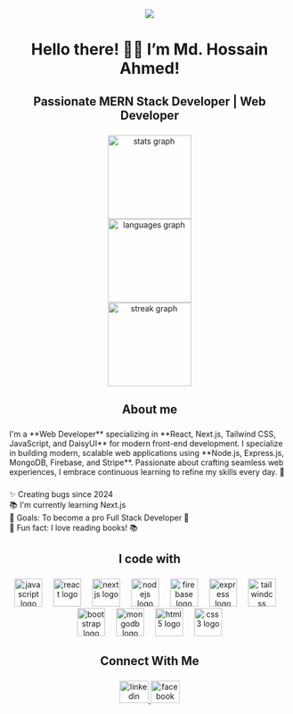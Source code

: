 <div align="center">
  <img height="" src="https://github.com/user-attachments/assets/73491981-86fc-4cdd-a27d-7dc5c74f2b0f"  />
</div>

###

<h1 align="center">Hello there! 👋🏽 I’m Md. Hossain Ahmed!</h1>

###

<h2 align="center">Passionate MERN Stack Developer | Web Developer</h2>

###

<div align="center">
  <img src="https://github-readme-stats.vercel.app/api?username=hossainahmed2ndmarch&hide_title=false&hide_rank=false&show_icons=true&include_all_commits=true&count_private=true&disable_animations=false&theme=dracula&locale=en&hide_border=false&order=1" height="150" alt="stats graph" /> <br>
  <img src="https://github-readme-stats.vercel.app/api/top-langs?username=hossainahmed2ndmarch&locale=en&hide_title=false&layout=compact&card_width=320&langs_count=5&theme=dracula&hide_border=false&order=2" height="150" alt="languages graph" /> <br>
 <a align="center">
  <img src="https://streak-stats.demolab.com?user=hossainahmed2ndmarch&locale=en&mode=daily&hide_border=false&border_radius=5&order=3" height="150" alt="streak graph" />
</a>
</div>

###

<h2 align="center">About me</h2>

###

<p align="left">I'm a **Web Developer** specializing in **React, Next.js, Tailwind CSS, JavaScript, and DaisyUI** for modern front-end development. I specialize in building modern, scalable web applications using **Node.js, Express.js, MongoDB, Firebase, and Stripe**. Passionate about crafting seamless web experiences, I embrace continuous learning to refine my skills every day. 🚀</p>

###

<p align="left">✨ Creating bugs since 2024<br>📚 I'm currently learning Next.js<br>🎯 Goals: To become a pro Full Stack Developer 🚀<br>🎲 Fun fact: I love reading books! 📚</p>

###

<h2 align="center">I code with</h2>

###

<div align="center">
  <img src="https://skillicons.dev/icons?i=js" height="50" alt="javascript logo"  />
  <img width="12" />
  <img src="https://cdn.jsdelivr.net/gh/devicons/devicon/icons/react/react-original.svg" height="50" alt="react logo"  />
  <img width="12" />
  <img src="https://cdn.jsdelivr.net/gh/devicons/devicon/icons/nextjs/nextjs-original.svg" height="50" alt="nextjs logo"  />
  <img width="12" />
  <img src="https://cdn.jsdelivr.net/gh/devicons/devicon/icons/nodejs/nodejs-original.svg" height="50" alt="nodejs logo"  />
  <img width="12" />
  <img src="https://cdn.jsdelivr.net/gh/devicons/devicon/icons/firebase/firebase-plain.svg" height="50" alt="firebase logo"  />
  <img width="12" />
  <img src="https://cdn.jsdelivr.net/gh/devicons/devicon/icons/express/express-original.svg" height="50" alt="express logo"  />
  <img width="12" />
  <img src="https://cdn.jsdelivr.net/gh/devicons/devicon/icons/tailwindcss/tailwindcss-original-wordmark.svg" height="50" alt="tailwindcss logo"  />
  <img width="12" />
  <img src="https://cdn.jsdelivr.net/gh/devicons/devicon/icons/bootstrap/bootstrap-original.svg" height="50" alt="bootstrap logo"  />
  <img width="12" />
  <img src="https://cdn.jsdelivr.net/gh/devicons/devicon/icons/mongodb/mongodb-original.svg" height="50" alt="mongodb logo"  />
  <img width="12" />
  <img src="https://cdn.jsdelivr.net/gh/devicons/devicon/icons/html5/html5-original.svg" height="50" alt="html5 logo"  />
  <img width="12" />
  <img src="https://cdn.jsdelivr.net/gh/devicons/devicon/icons/css3/css3-original.svg" height="50" alt="css3 logo"  />
</div>

###

<h2 align="center">Connect With Me</h2>

###

<div align="center">
  <a href="https://www.linkedin.com/in/md-hossain-ahmed-689b03318/" target="_blank">
    <img src="https://raw.githubusercontent.com/maurodesouza/profile-readme-generator/master/src/assets/icons/social/linkedin/default.svg" width="52" height="40" alt="linkedin logo"  />
  </a>
  <a href="https://www.facebook.com/89hossain/" target="_blank">
    <img src="https://raw.githubusercontent.com/maurodesouza/profile-readme-generator/master/src/assets/icons/social/facebook/default.svg" width="52" height="40" alt="facebook logo"  />
  </a>
</div>

###
